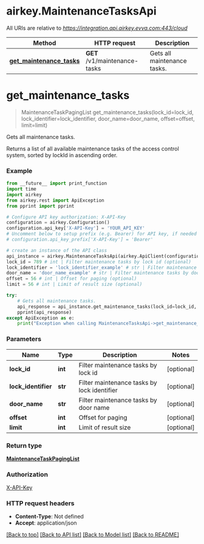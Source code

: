 # airkey.MaintenanceTasksApi

All URIs are relative to *https://integration.api.airkey.evva.com:443/cloud*

Method | HTTP request | Description
------------- | ------------- | -------------
[**get_maintenance_tasks**](MaintenanceTasksApi.md#get_maintenance_tasks) | **GET** /v1/maintenance-tasks | Gets all maintenance tasks.

# **get_maintenance_tasks**
> MaintenanceTaskPagingList get_maintenance_tasks(lock_id=lock_id, lock_identifier=lock_identifier, door_name=door_name, offset=offset, limit=limit)

Gets all maintenance tasks.

Returns a list of all available maintenance tasks of the access control system, sorted by lockId in ascending order.

### Example
```python
from __future__ import print_function
import time
import airkey
from airkey.rest import ApiException
from pprint import pprint

# Configure API key authorization: X-API-Key
configuration = airkey.Configuration()
configuration.api_key['X-API-Key'] = 'YOUR_API_KEY'
# Uncomment below to setup prefix (e.g. Bearer) for API key, if needed
# configuration.api_key_prefix['X-API-Key'] = 'Bearer'

# create an instance of the API class
api_instance = airkey.MaintenanceTasksApi(airkey.ApiClient(configuration))
lock_id = 789 # int | Filter maintenance tasks by lock id (optional)
lock_identifier = 'lock_identifier_example' # str | Filter maintenance tasks by lock identifier (optional)
door_name = 'door_name_example' # str | Filter maintenance tasks by door name (optional)
offset = 56 # int | Offset for paging (optional)
limit = 56 # int | Limit of result size (optional)

try:
    # Gets all maintenance tasks.
    api_response = api_instance.get_maintenance_tasks(lock_id=lock_id, lock_identifier=lock_identifier, door_name=door_name, offset=offset, limit=limit)
    pprint(api_response)
except ApiException as e:
    print("Exception when calling MaintenanceTasksApi->get_maintenance_tasks: %s\n" % e)
```

### Parameters

Name | Type | Description  | Notes
------------- | ------------- | ------------- | -------------
 **lock_id** | **int**| Filter maintenance tasks by lock id | [optional] 
 **lock_identifier** | **str**| Filter maintenance tasks by lock identifier | [optional] 
 **door_name** | **str**| Filter maintenance tasks by door name | [optional] 
 **offset** | **int**| Offset for paging | [optional] 
 **limit** | **int**| Limit of result size | [optional] 

### Return type

[**MaintenanceTaskPagingList**](MaintenanceTaskPagingList.md)

### Authorization

[X-API-Key](../README.md#X-API-Key)

### HTTP request headers

 - **Content-Type**: Not defined
 - **Accept**: application/json

[[Back to top]](#) [[Back to API list]](../README.md#documentation-for-api-endpoints) [[Back to Model list]](../README.md#documentation-for-models) [[Back to README]](../README.md)

